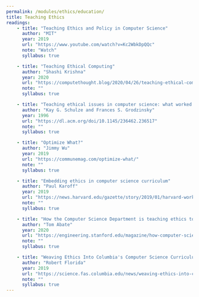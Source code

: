 ```yaml
---
permalink: /modules/ethics/education/
title: Teaching Ethics
readings:
    - title: "Teaching Ethics and Policy in Computer Science"
      author: "MIT"
      year: 2019
      url: "https://www.youtube.com/watch?v=Kc2WbkDpQQc"
      note: "Watch"
      syllabus: true

    - title: "Teaching Ethical Computing"
      author: "Shashi Krishna"
      year: 2020
      url: "https://computethought.blog/2020/04/26/teaching-ethical-computing/"
      note: ""
      syllabus: true

    - title: "Teaching ethical issues in computer science: what worked and what didn't"
      author: "Kay G. Schulze and Frances S. Grodzinsky"
      year: 1996
      url: "https://dl.acm.org/doi/10.1145/236462.236517"
      note: ""
      syllabus: true

    - title: "Optimize What?"
      author: "Jimmy Wu"
      year: 2019
      url: "https://communemag.com/optimize-what/"
      note: ""
      syllabus: true

    - title: "Embedding ethics in computer science curriculum"
      author: "Paul Karoff"
      year: 2019
      url: "https://news.harvard.edu/gazette/story/2019/01/harvard-works-to-embed-ethics-in-computer-science-curriculum/"
      note: ""
      syllabus: true

    - title: "How the Computer Science Department is teaching ethics to its students"
      author: "Tom Abate"
      year: 2020
      url: "https://engineering.stanford.edu/magazine/how-computer-science-department-teaching-ethics-its-students"
      note: ""
      syllabus: true

    - title: "Weaving Ethics Into Columbia's Computer Science Curriculum"
      author: "Robert Florida"
      year: 2019
      url: "https://science.fas.columbia.edu/news/weaving-ethics-into-columbias-computer-science-curriculum/"
      note: ""
      syllabus: true
---
```

